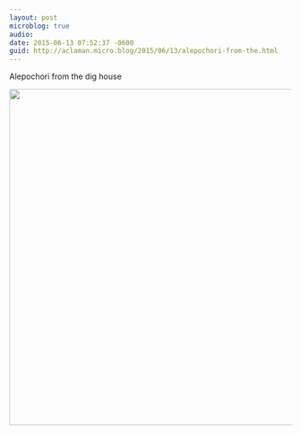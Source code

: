 ```yaml
---
layout: post
microblog: true
audio: 
date: 2015-06-13 07:52:37 -0600
guid: http://aclaman.micro.blog/2015/06/13/alepochori-from-the.html
---
```

Alepochori from the dig house

<img src="http://micro.alexclaman.com/uploads/2018/16f64fb2d4.jpg" width="600" height="600" />
